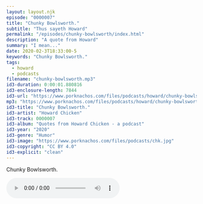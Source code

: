 ```yaml
---
layout: layout.njk
episode: "0000007"
title: "Chunky Bowlsworth."
subtitle: "Thus sayeth Howard"
permalink: "/episodes/chunky-bowlsworth/index.html"
description: "A quote from Howard"
summary: "I mean..."
date: 2020-02-3T18:33:00-5
keywords: "Chunky Bowlsworth."
tags:
  - howard
  - podcasts
filename: "chunky-bowlsworth.mp3"
id3-duration: 0:00:01.880816
id3-enclosure-length: 7844
id3-url: "https://www.porknachos.com/files/podcasts/howard/chunky-bowlsworth.mp3"
mp3: "https://www.porknachos.com/files/podcasts/howard/chunky-bowlsworth.mp3"
id3-title: "Chunky Bowlsworth."
id3-artist: "Howard Chicken"
id3-track: 0000007
id3-album: "Quotes from Howard Chicken - a podcast"
id3-year: "2020"
id3-genre: "Humor"
id3-image: "https://www.porknachos.com/files/podcasts/chk.jpg"
id3-copyright: "CC BY 4.0"
id3-explicit: "clean"
---
```

Chunky Bowlsworth.

<audio controls>
  <source src="https://www.porknachos.com/files/podcasts/howard/chunky-bowlsworth.mp3">
</audio>
